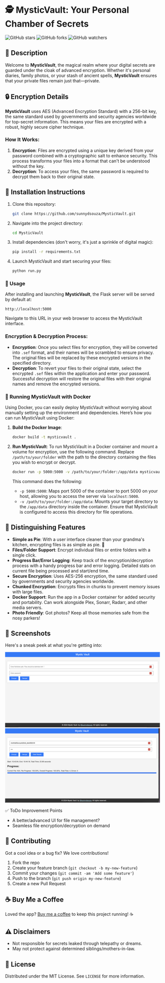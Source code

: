 # 🕵️ MysticVault: Your Personal Chamber of Secrets

![GitHub stars](https://img.shields.io/github/stars/sunnydsouza/MysticVault?style=social)
![GitHub forks](https://img.shields.io/github/forks/sunnydsouza/MysticVault?style=social)
![GitHub watchers](https://img.shields.io/github/watchers/sunnydsouza/MysticVault?style=social)

## 📜 Description

Welcome to **MysticVault**, the magical realm where your digital secrets are guarded under the cloak of advanced encryption. Whether it's personal diaries, family photos, or your stash of ancient spells, **MysticVault** ensures that your private files remain just that—private.

## 🔒 Encryption Details

**MysticVault** uses AES (Advanced Encryption Standard) with a 256-bit key, the same standard used by governments and security agencies worldwide for top-secret information. This means your files are encrypted with a robust, highly secure cipher technique.

### How It Works:
1. **Encryption**: Files are encrypted using a unique key derived from your password combined with a cryptographic salt to enhance security. This process transforms your files into a format that can't be understood without the key.
2. **Decryption**: To access your files, the same password is required to decrypt them back to their original state.

## 🔧 Installation Instructions

1. Clone this repository:
   ```bash
   git clone https://github.com/sunnydsouza/MysticVault.git
   ```
2. Navigate into the project directory:
   ```bash
   cd MysticVault
   ```
3. Install dependencies (don't worry, it's just a sprinkle of digital magic):
   ```bash
   pip install -r requirements.txt
   ```
4. Launch MysticVault and start securing your files:
   ```bash
   python run.py
   ```

### 🚀 Usage

After installing and launching **MysticVault**, the Flask server will be served by default at:

```
http://localhost:5000
```

Navigate to this URL in your web browser to access the MysticVault interface.

### Encryption & Decryption Process:

- **Encryption**: Once you select files for encryption, they will be converted into `.sef` format, and their names will be scrambled to ensure privacy. The original files will be replaced by these encrypted versions in the specified directory.
- **Decryption**: To revert your files to their original state, select the encrypted `.sef` files within the application and enter your password. Successful decryption will restore the original files with their original names and remove the encrypted versions.

### 🐳 Running MysticVault with Docker

Using Docker, you can easily deploy MysticVault without worrying about manually setting up the environment and dependencies. Here’s how you can run MysticVault using Docker:

1. **Build the Docker Image**:
   ```bash
   docker build -t mysticvault .
   ```

2. **Run MysticVault**:
   To run MysticVault in a Docker container and mount a volume for encryption, use the following command. Replace `/path/to/your/folder` with the path to the directory containing the files you wish to encrypt or decrypt.

   ```bash
   docker run -p 5000:5000 -v /path/to/your/folder:/app/data mysticvault
   ```

   This command does the following:
   - `-p 5000:5000`: Maps port 5000 of the container to port 5000 on your host, allowing you to access the server via `localhost:5000`.
   - `-v /path/to/your/folder:/app/data`: Mounts your target directory to the `/app/data` directory inside the container. Ensure that MysticVault is configured to access this directory for file operations.

## 🌟 Distinguishing Features

- **Simple as Pie**: With a user interface cleaner than your grandma's kitchen, encrypting files is as simple as pie. 🥧
- **Files/Folder Support**: Encrypt individual files or entire folders with a single click.
- **Progress Bar/Error Logging**: Keep track of the encryption/decryption process with a handy progress bar and error logging. Detailed stats on current file being processed and start/end time.
- **Secure Encryption**: Uses AES-256 encryption, the same standard used by governments and security agencies worldwide.
- **Chunked Encryption**: Encrypts files in chunks to prevent memory issues with large files.
- **Docker Support**: Run the app in a Docker container for added security and portability. Can work alongside Plex, Sonarr, Radarr, and other media servers.
- **Photo Friendly**: Got photos? Keep all those memories safe from the nosy parkers!


## 📸 Screenshots

Here's a sneak peek at what you're getting into:

![App Screenshot1](docs/images/Mystic%20Vault%202024-05-04%2010-09-47.png)
![App Screenshot2](docs/images/Mystic%20Vault%202024-05-04%2010-09-48.png)

✅ ToDo Improvement Points
- A better/advanced UI for file management?
- Seamless file encryption/decryption on demand


## 🤝 Contributing

Got a cool idea or a bug fix? We love contributions!

1. Fork the repo
2. Create your feature branch (`git checkout -b my-new-feature`)
3. Commit your changes (`git commit -am 'Add some feature'`)
4. Push to the branch (`git push origin my-new-feature`)
5. Create a new Pull Request

## ☕ Buy Me a Coffee

Loved the app? [Buy me a coffee](https://buymeacoffee.com/sunnydsouza) to keep this project running! ☕

## ⚠️ Disclaimers

- Not responsible for secrets leaked through telepathy or dreams.
- May not protect against determined siblings/mothers-in-law.

## 📄 License

Distributed under the MIT License. See `LICENSE` for more information.




